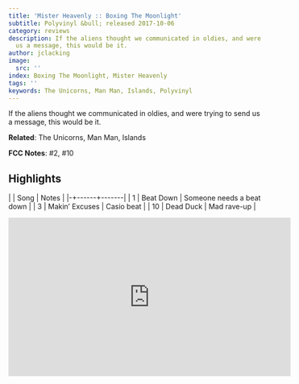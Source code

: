 ```yaml
---
title: 'Mister Heavenly :: Boxing The Moonlight'
subtitle: Polyvinyl &bull; released 2017-10-06
category: reviews
description: If the aliens thought we communicated in oldies, and were trying to send
  us a message, this would be it.
author: jclacking
image:
  src: ''
index: Boxing The Moonlight, Mister Heavenly
tags: ''
keywords: The Unicorns, Man Man, Islands, Polyvinyl
---
```

If the aliens thought we communicated in oldies, and were trying to send us a message, this would be it.<!--more-->

**Related**: The Unicorns, Man Man, Islands

**FCC Notes**: #2, #10

## Highlights

| | Song | Notes |
|-+------+-------|
| 1 | Beat Down | Someone needs a beat down |
| 3 | Makin’ Excuses | Casio beat |
| 10 | Dead Duck | Mad rave-up |

<div class="tlo-detail-video"><iframe width="560" height="315" src="https://www.youtube.com/embed/XQZhfqyAY_A" frameborder="0" allow="autoplay; encrypted-media" allowfullscreen></iframe></div>


